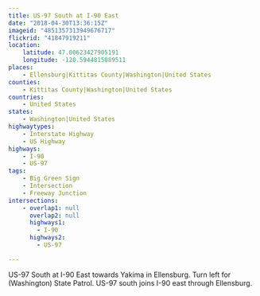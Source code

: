 ```yaml
---
title: US-97 South at I-90 East
date: "2018-04-30T13:36:15Z"
imageid: "4851357313949676717"
flickrid: "41847919211"
location:
    latitude: 47.00623427905191
    longitude: -120.5944815089511
places:
    - Ellensburg|Kittitas County|Washington|United States
counties:
    - Kittitas County|Washington|United States
countries:
    - United States
states:
    - Washington|United States
highwaytypes:
    - Interstate Highway
    - US Highway
highways:
    - I-90
    - US-97
tags:
    - Big Green Sign
    - Intersection
    - Freeway Junction
intersections:
    - overlap1: null
      overlap2: null
      highways1:
        - I-90
      highways2:
        - US-97

---
```

US-97 South at I-90 East towards Yakima in Ellensburg.  Turn left for (Washington) State Patrol.  US-97 south joins I-90 east through Ellensburg.